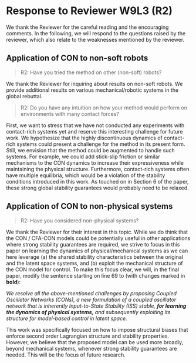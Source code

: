 # Response to Reviewer W9L3 (R2)

We thank the Reviewer for the careful reading and the encouraging comments.
In the following, we will respond to the questions raised by the reviewer, which also relate to the weaknesses mentioned by the reviewer.

## Application of CON to non-soft robots

> R2: Have you tried the method on other (non-soft) robots?

We thank the Reviewer for inquiring about results on non-soft robots. We provide additional results on various mechanical/robotic systems in the global rebuttal.

> R2: Do you have any intuition on how your method would perform on environments with many contact forces?

First, we want to stress that we have not conducted any experiments with contact-rich systems yet and reserve this interesting challenge for future work.
We hypothesize that the highly discontinuous dynamics of contact-rich systems could present a challenge for the method in its present form.
Still, we envision that the method could be augmented to handle such systems. For example, we could add stick-slip friction or similar mechanisms to the CON dynamics to increase their expressiveness while maintaining the physical structure.
Furthermore, contact-rich systems often have multiple equilibria, which would be a violation of the stability conditions introduced in this work. As touched on in Section 6 of the paper, these strong global stability guarantees would probably need to be relaxed.

## Application of CON to non-physical systems

> R2: Have you considered non-physical systems?

We thank the Reviewer for their interest in this topic. While we do think that the CON / CFA-CON models could be potentially useful in other applications where strong stability guarantees are required, we strive to focus in this paper on learning the dynamics of physical/mechanical systems as we can here leverage (a) the shared stability characteristics between the original and the latent space systems, and (b) exploit the mechanical structure of the CON model for control.
To make this focus clear, we will, in the final paper, modify the sentence starting on line 69 to (with changes marked in **bold**):

_We resolve all the above-mentioned challenges by proposing Coupled Oscillator Networks (CONs), a new formulation of a coupled oscillator network that is inherently Input-to-State Stability (ISS) stable, **for learning the dynamics of physical systems,** and subsequently exploiting its structure for model-based control in latent space._

This work was specifically focused on how to impose structural biases that enforce second order Lagrangian structure and stability properties. However, we believe that the proposed model can be used more broadly, beyond mechanical systems, whenever strong stability guarantees are needed. This will be the focus of future research. 
